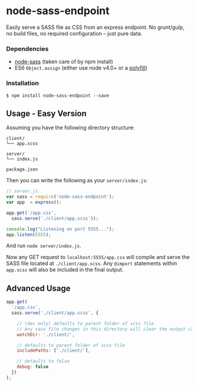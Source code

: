 # node-sass-endpoint

Easily serve a SASS file as CSS from an express endpoint. No grunt/gulp, no build files, no required configuration – just pure data.

### Dependencies

- [node-sass](https://www.npmjs.com/package/node-sass) (taken care of by npm install)
- ES6 `Object.assign` (either use node v4.0+ or a [polyfill](https://www.npmjs.com/package/es6-object-assign))

### Installation

    $ npm install node-sass-endpoint --save

## Usage - Easy Version

Assuming you have the following directory structure:

```
client/
└── app.scss

server/
└── index.js

package.json
```

Then you can write the following as your `server/index.js`:

```javascript
// server.js
var sass = require('node-sass-endpoint');
var app  = express();

app.get('/app.css',
  sass.serve('./client/app.scss'));

console.log("Listening on port 5555...");
app.listen(5555);
```

And run `node server/index.js`.

Now any GET request to `localhost:5555/app.css` will compile and serve the SASS file located at `./client/app.scss`. Any `@import` statements within `app.scss` will also be included in the final output.

## Advanced Usage

```javascript
app.get(
  '/app.css',
  sass.serve('./client/app.scss', {

    // (dev only) defaults to parent folder of scss file.
    // Any sass file changes in this directory will clear the output cache.
    watchDir: './client/',

    // defaults to parent folder of scss file
    includePaths: ['./client/'],

    // defaults to false
    debug: false
  })
);
```

